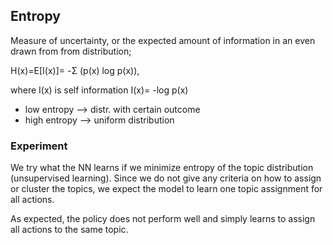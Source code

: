 ## Entropy
Measure of uncertainty, or the expected amount of information in an even drawn from from distribution;

 H(x)=E[I(x)]=  -&Sigma; (p(x) log p(x)), 
 
 where I(x) is self information I(x)= -log p(x)

- low entropy --> distr. with certain outcome
- high entropy --> uniform distribution

### Experiment
We try what the NN learns if we minimize entropy of the topic distribution (unsupervised learning).
Since we do not give any criteria on how to assign or cluster the topics, we expect the model to learn one topic
assignment for all actions.

As expected, the policy does not perform well and simply learns to assign all actions to the same topic. 
